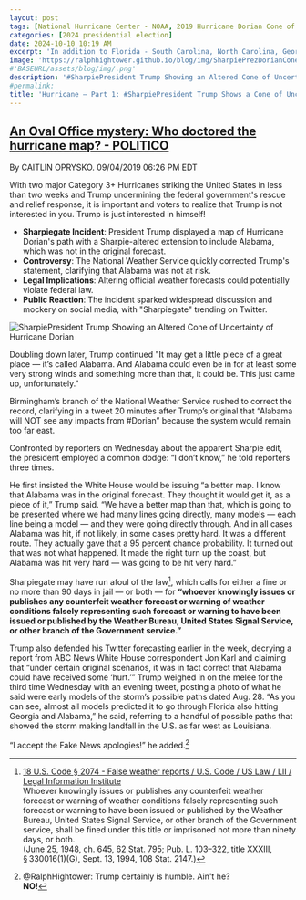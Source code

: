 ```yaml
---
layout: post
tags: [National Hurricane Center - NOAA, 2019 Hurricane Dorian Cone of Uncertainty]
categories: [2024 presidential election]
date: 2024-10-10 10:19 AM
excerpt: 'In addition to Florida - South Carolina, North Carolina, Georgia, and Alabama, will most likely be hit (much) harder than anticipated. Looking like one of the largest hurricanes ever. Already category 5. BE CAREFUL! GOD BLESS EVERYONE!'
image: 'https://ralphhightower.github.io/blog/img/SharpiePrezDorianConeUncertainty.jpeg'
#'BASEURL/assets/blog/img/.png'
description: '#SharpiePresident Trump Showing an Altered Cone of Uncertainty  of Hurricane Dorian'
#permalink:
title: 'Hurricane – Part 1: #SharpiePresident Trump Shows a Cone of Uncertainty of Hurricane Dorian (2019) That He Altered to Include Alabama'
---
```


## [An Oval Office mystery: Who doctored the hurricane map? - POLITICO](https://www.politico.com/story/2019/09/04/donald-trump-sharpie-hurricane-map-1481733)

By CAITLIN OPRYSKO. 09/04/2019 06:26 PM EDT

With two major Category 3+ Hurricanes striking the United States in less than two weeks
and Trump undermining the federal government's rescue and relief response, it is important
and voters to realize that Trump is not interested in you. Trump is just interested in himself!

- **Sharpiegate Incident**: President Trump displayed a map of Hurricane Dorian's path with a Sharpie-altered extension to include Alabama, which was not in the original forecast.
- **Controversy**: The National Weather Service quickly corrected Trump's statement, clarifying that Alabama was not at risk.
- **Legal Implications**: Altering official weather forecasts could potentially violate federal law.
- **Public Reaction**: The incident sparked widespread discussion and mockery on social media, with "Sharpiegate" trending on Twitter.


![SharpiePresident Trump Showing an Altered Cone of Uncertainty  of Hurricane Dorian](https://ralphhightower.github.io/blog/img/SharpiePrezDorianConeUncertainty.jpeg)

Doubling down later, Trump continued "It may get a little piece of a great place — it’s called
Alabama. And Alabama could even be in for at least some very strong winds and something
more than that, it could be. This just came up, unfortunately."

Birmingham’s branch of the National Weather Service rushed to correct the record, clarifying
in a tweet 20 minutes after Trump’s original that “Alabama will NOT see any impacts from
#Dorian” because the system would remain too far east.

Confronted by reporters on Wednesday about the apparent Sharpie edit, the president
employed a common dodge: “I don’t know,” he told reporters three times.

He first insisted the White House would be issuing “a better map. I know that Alabama was
in the original forecast. They thought it would get it, as a piece of it,” Trump said. “We have
a better map than that, which is going to be presented where we had many lines going
directly, many models — each line being a model — and they were going directly through.
And in all cases Alabama was hit, if not likely, in some cases pretty hard. It was a different
route. They actually gave that a 95 percent chance probability. It turned out that was not
what happened. It made the right turn up the coast, but Alabama was hit very hard — was
going to be hit very hard.”

Sharpiegate may have run afoul of the law[^11], which calls for either a fine or no more than
90 days in jail — or both — for **“whoever knowingly issues or publishes any counterfeit
weather forecast or warning of weather conditions falsely representing such forecast or
warning to have been issued or published by the Weather Bureau, United States Signal Service,
or other branch of the Government service.”**

Trump also defended his Twitter forecasting earlier in the week, decrying a report from ABC
News White House correspondent Jon Karl and claiming that “under certain original scenarios,
it was in fact correct that Alabama could have received some ‘hurt.’”
Trump weighed in on the melee for the third time Wednesday with an evening tweet, posting a
photo of what he said were early models of the storm’s possible paths dated Aug. 28. “As you
can see, almost all models predicted it to go through Florida also hitting Georgia and Alabama,”
he said, referring to a handful of possible paths that showed the storm making landfall in the U.S.
as far west as Louisiana.

“I accept the Fake News apologies!” he added.[^12]

[^11]: [18 U.S. Code § 2074 - False weather reports / U.S. Code / US Law / LII / Legal Information Institute](https://www.law.cornell.edu/uscode/text/18/2074)<br />Whoever knowingly issues or publishes any counterfeit weather forecast or warning of weather conditions falsely representing such forecast or warning to have been issued or published by the Weather Bureau, United States Signal Service, or other branch of the Government service, shall be fined under this title or imprisoned not more than ninety days, or both.<br />(June 25, 1948, ch. 645, 62 Stat. 795; Pub. L. 103–322, title XXXIII, § 330016(1)(G), Sept. 13, 1994, 108 Stat. 2147.)

[^12]: @RalphHightower: Trump certainly is humble. Ain't he?<br /> **NO!**
